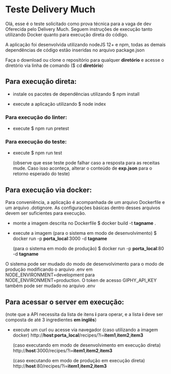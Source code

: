 # Teste Delivery Much

Olá, esse é o teste solicitado como prova técnica para a vaga de dev
Oferecida pelo Delivery Much. Seguem instruções de execução tanto
utilizando Docker quanto para execução direta do código.

A aplicação foi desenvolvida utilizando nodeJS 12+ e npm, todas as demais
dependências de código estão inseridas no arquivo package.json

Faça o download ou clone o repositório para qualquer **diretório** e 
acesse o diretório via linha de comando ($ cd **diretório**)

## Para execução direta:

- instale os pacotes de dependências utilizando
   $ npm install

- execute a aplicação utilizando
   $ node index

### Para execução do linter:

- execute 
   $ npm run pretest

### Para execução do teste:

- execute 
   $ npm run test

  (observe que esse teste pode falhar caso a resposta para as receitas mude. Caso isso aconteça, alterar o conteúdo de **exp.json** para o retorno
  esperado do teste)

## Para execução via docker:
Para conveniência, a aplicação é acompanhada de um arquivo Dockerfile
e um arquivo .dotignore. As configurações básicas dentro desses arquivos
devem ser suficientes para execução.

 - monte a imagem descrita no Dockerfile
   $ docker build -t **tagname** .
 
 - execute a imagem 
   (para o sistema em modo de desenvolvimento)
   $ docker run -p **porta_local**:3000 -d **tagname**

   (para o sistema em modo de produção)
   $ docker run -p **porta_local**:80 -d **tagname**

O sistema pode ser mudado do modo de desenvolvimento para o modo de produção
modificando o arquivo .env em NODE_ENVIRONMENT=development para 
NODE_ENVIRONMENT=production. O token de acesso GIPHY_API_KEY também pode ser mudado no arquivo .env

## Para acessar o server em execução:
(note que a API necessita da lista de itens **i** para operar, e a lista **i**
deve ser composta de até 3 ingredientes **em inglês**)

 - execute um curl ou acesse via navegador
   (caso utilizando a imagem docker)
   http://**host**:**porta_local**/recipes/?i=**item1**,**item2**,**item3**

   (caso executando em modo de desenvolvimento em execução direta)
   http://**host**:3000/recipes/?i=**item1**,**item2**,**item3**

   (caso executando em modo de produção em execução direta)
   http://**host**:80/recipes/?i=**item1**,**item2**,**item3**